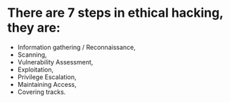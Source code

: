 # There are 7 steps in ethical hacking, they are:

- Information gathering / Reconnaissance,
- Scanning,
- Vulnerability Assessment,
- Exploitation,
- Privilege Escalation,
- Maintaining Access,
- Covering tracks.
